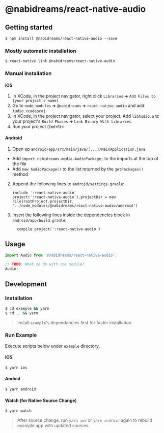 # @nabidreams/react-native-audio

## Getting started

`$ npm install @nabidreams/react-native-audio --save`

### Mostly automatic installation

`$ react-native link @nabidreams/react-native-audio`

### Manual installation

#### iOS

1. In XCode, in the project navigator, right click `Libraries` ➜ `Add Files to [your project's name]`
2. Go to `node_modules` ➜ `@nabidreams` ➜ `react-native-audio` and add `Audio.xcodeproj`
3. In XCode, in the project navigator, select your project. Add `libAudio.a` to your project's `Build Phases` ➜ `Link Binary With Libraries`
4. Run your project (`Cmd+R`)<

#### Android

1. Open up `android/app/src/main/java/[...]/MainApplication.java`

- Add `import nabidreams.media.AudioPackage;` to the imports at the top of the file
- Add `new AudioPackage()` to the list returned by the `getPackages()` method

2. Append the following lines to `android/settings.gradle`:
   ```
   include ':react-native-audio'
   project(':react-native-audio').projectDir = new File(rootProject.projectDir, 	'../node_modules/@nabidreams/react-native-audio/android')
   ```
3. Insert the following lines inside the dependencies block in `android/app/build.gradle`:
   ```
     compile project(':react-native-audio')
   ```

## Usage

```javascript
import Audio from '@nabidreams/react-native-audio';

// TODO: What to do with the module?
Audio;
```

## Development

### Installation

```sh
$ cd example && yarn
$ cd .. && yarn
```

> Install `example`'s dependancies first for faster installation.

### Run Example

Execute scripts below under `example` directory.

#### iOS

```sh
$ yarn ios
```

#### Andoid

```sh
$ yarn android
```

#### Watch (for Native Source Change)

```sh
$ yarn watch
```

> After source change, run `yarn ios` or `yarn android` again to rebuild example app with updated sources.
